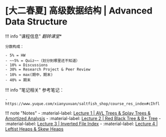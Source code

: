 # [大二春夏] 高级数据结构 | Advanced Data Structure

!!! info "课程信息"
    *翻转课堂**

    分数构成：

    - 5% = HW
    - ~~5% = Quiz~~（划分到哪里还不知道）
    - 10% = Discussions
    - 30% = Research Project & Peer Review
    - 10% = max(期中，期末)
    - 40% = 期末

!!! info "笔记相关"
    参考笔记：
    
    - https://www.yuque.com/xianyuxuan/saltfish_shop/course_res_index#cIhfl

!!! note "Notes"
    - :material-label: [Lecture 1 | AVL Trees & Splay Trees & Amortized Analysis](Lec01.md)
    - :material-label: [Lecture 2 | Red Black Tree & B+ Tree](Lec02.md)
    - :material-label: [Lecture 3 | Inverted File Index](Lec03.md)
    - :material-label: [Lecture 4 | Leftist Heaps & Skew Heaps](Lec04.md)
